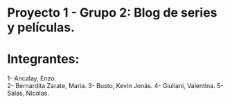 # Proyecto 1 - Grupo 2: Blog de series y películas.
# Integrantes:
1- Ancalay, Enzo.</br>
2- Bernardita Zarate, Maria. 
3- Busto, Kevin Jonás. 
4- Giuliani, Valentina. 
5- Salas, Nicolas. 
